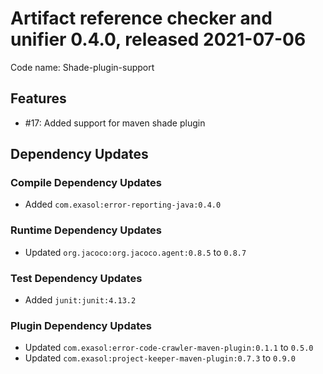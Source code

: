 # Artifact reference checker and unifier 0.4.0, released 2021-07-06

Code name: Shade-plugin-support

## Features

* #17: Added support for maven shade plugin

## Dependency Updates

### Compile Dependency Updates

* Added `com.exasol:error-reporting-java:0.4.0`

### Runtime Dependency Updates

* Updated `org.jacoco:org.jacoco.agent:0.8.5` to `0.8.7`

### Test Dependency Updates

* Added `junit:junit:4.13.2`

### Plugin Dependency Updates

* Updated `com.exasol:error-code-crawler-maven-plugin:0.1.1` to `0.5.0`
* Updated `com.exasol:project-keeper-maven-plugin:0.7.3` to `0.9.0`
